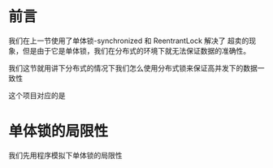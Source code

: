 # 前言

我们在上一节使用了单体锁-synchronized 和 ReentrantLock 解决了 超卖的现象，但是由于它是单体锁，我们在分布式的环境下就无法保证数据的准确性。

我们这节就用讲下分布式的情况下我们怎么使用分布式锁来保证高并发下的数据一致性

这个项目对应的是 

# 单体锁的局限性

我们先用程序模拟下单体锁的局限性

